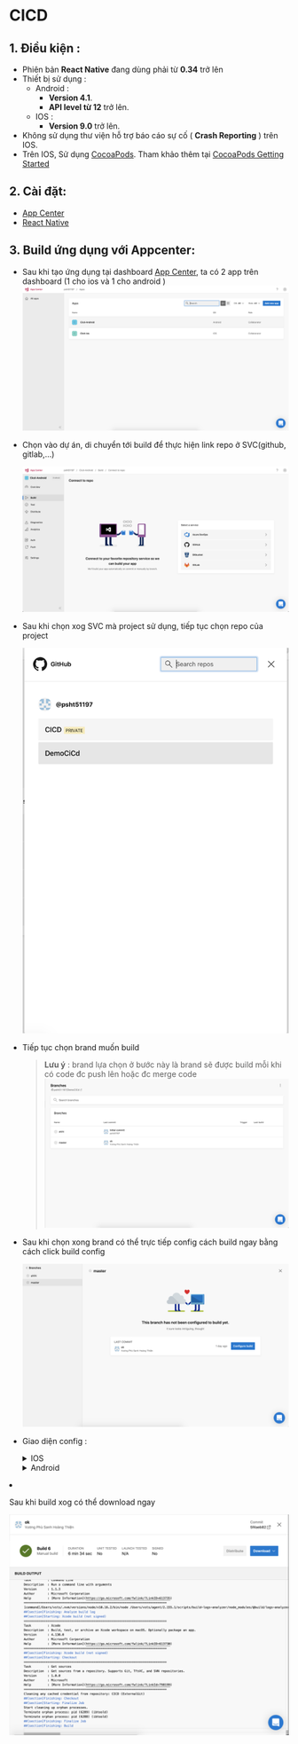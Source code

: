# CICD

## 1. Điều kiện :

- Phiên bản **React Native** đang dùng phải từ **0.34** trở lên
- Thiết bị sử dụng :
  - Android :
    - **Version 4.1**.
    - **API level từ 12** trở lên.
  - IOS :
    - **Version 9.0** trở lên.
- Không sử dụng thư viện hỗ trợ báo cáo sự cố ( **Crash Reporting** ) trên IOS.
- Trên IOS, Sử dụng [CocoaPods](https://cocoapods.org/). Tham khảo thêm tại [ CocoaPods Getting Started ](https://guides.cocoapods.org/using/getting-started.html)

## 2. Cài đặt:

- [App Center](./readme/Appcenter.md)
- [React Native](./readme/ReactNative.md)

## 3. Build ứng dụng với Appcenter:

- Sau khi tạo ứng dụng tại dashboard [App Center](./readme/Appcenter.md), ta có 2 app trên dashboard (1 cho ios và 1 cho android )
  ![img](./readmeasset/dashboard.png)

- Chọn vào dự án, di chuyển tới build để thực hiện link repo ở SVC(github, gitlab,...)

  ![img](./readmeasset/linkgithub.png)

- Sau khi chọn xog SVC mà project sử dụng, tiếp tục chọn repo của project

  ![img](./readmeasset/linkgit2.png)

- Tiếp tục chọn brand muốn build

  > **Lưu ý** : brand lựa chọn ở bước này là brand sẽ được build mỗi khi có code đc push lên hoặc đc merge code
  > ![img](./readmeasset/linkgit3.png)

- Sau khi chọn xong brand có thể trực tiếp config cách build ngay bằng cách click build config

  ![img](./readmeasset/config.png)

- Giao diện config :

    <details>
        <summary>
            IOS
        </summary>

  ![img](./readmeasset/configI.png)

  - Options :

    > Project: pakage.json - thông tin dự án (tên, version, dependency,...)
    >
    > Share Scheme: Scheme build (ios, tvos)
    >
    > Xcode version: chọn version xcode để build
    >
    > Nodejs version: chọn version nodejs để load các dependency
    >
    > Build Frequency: chọn cách build ( build mỗi khi branch đc push code lên hoặc build bằng tay)
    >
    > Use legacy build system: bỏ qua xcworkspace, build bằng xcodeproj
    >
    > Automatically increment build number: tự động gia tăng phiên bản build
    >
    > Run unit test: chạy test thông qua npm test trong khi build (jest, ....)
    >
    > Environment variables: custom biến môi trường
    >
    > Sign builds: cung cấp certificate để có thể build ra .ipa file và test trên máy thật
    >
    > Distribute builds: lựa chọn cách build (có thể gữi tới những thành viên trong dự án thông qua VSC hoặc release lên App Store )

  - Sau khi cấu hình xong có thể bắt đầu build ngay
    ![img](./readmeasset/build.png)

      </details>
      <details>
          <summary>
              Android
          </summary>

    ![img](./readmeasset/configA.png)

    - Options :

    > Project: pakage.json - thông tin dự án (tên, version, dependency,...)
    >
    > Build Variant: Chọn loại build (release hoặc debug)
    >
    > Nodejs version: chọn version nodejs để load các dependency
    >
    > Build Frequency: chọn cách build ( build mỗi khi branch đc push code lên hoặc build bằng tay)
    >
    > Automatically increment build number: tự động gia tăng phiên bản build
    >
    > Run unit test: chạy test thông qua npm test trong khi build (jest, ....)
    >
    > Environment variables: custom biến môi trường
    >
    > Sign builds: Cung cấp keystore để build
    >
    > Distribute builds: lựa chọn cách build (có thể gữi tới những thành viên trong dự án thông qua VSC hoặc release lên PlayStore )

    - **Lưu ý:**
      > vào file .gitignore bỏ đi phần ignore keystore trong dự án
      </details>

- Sau khi build xog có thể download ngay

  ![img](./readmeasset/done.png)
